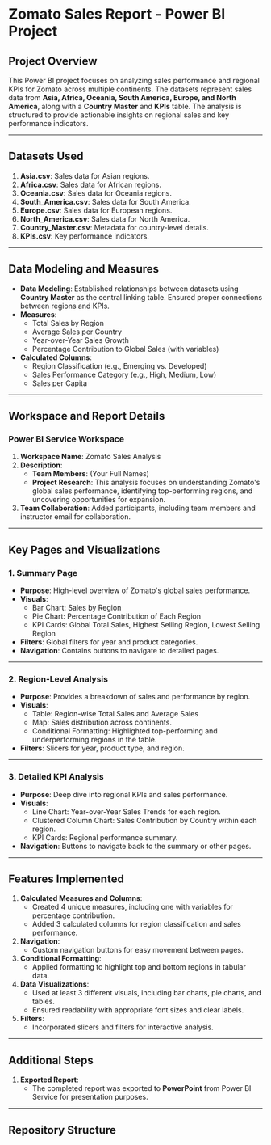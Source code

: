 # Zomato Sales Report - Power BI Project

## Project Overview
This Power BI project focuses on analyzing sales performance and regional KPIs for Zomato across multiple continents. The datasets represent sales data from **Asia, Africa, Oceania, South America, Europe, and North America**, along with a **Country Master** and **KPIs** table. The analysis is structured to provide actionable insights on regional sales and key performance indicators.

---

## Datasets Used
1. **Asia.csv**: Sales data for Asian regions.
2. **Africa.csv**: Sales data for African regions.
3. **Oceania.csv**: Sales data for Oceania regions.
4. **South_America.csv**: Sales data for South America.
5. **Europe.csv**: Sales data for European regions.
6. **North_America.csv**: Sales data for North America.
7. **Country_Master.csv**: Metadata for country-level details.
8. **KPIs.csv**: Key performance indicators.

---

## Data Modeling and Measures
- **Data Modeling**: Established relationships between datasets using **Country Master** as the central linking table. Ensured proper connections between regions and KPIs.
- **Measures**:
  - Total Sales by Region
  - Average Sales per Country
  - Year-over-Year Sales Growth
  - Percentage Contribution to Global Sales (with variables)
- **Calculated Columns**:
  - Region Classification (e.g., Emerging vs. Developed)
  - Sales Performance Category (e.g., High, Medium, Low)
  - Sales per Capita

---

## Workspace and Report Details
### Power BI Service Workspace
1. **Workspace Name**: Zomato Sales Analysis
2. **Description**: 
   - **Team Members**: (Your Full Names)
   - **Project Research**: This analysis focuses on understanding Zomato's global sales performance, identifying top-performing regions, and uncovering opportunities for expansion.
3. **Team Collaboration**: Added participants, including team members and instructor email for collaboration.

---

## Key Pages and Visualizations
### 1. **Summary Page**
   - **Purpose**: High-level overview of Zomato's global sales performance.
   - **Visuals**:
     - Bar Chart: Sales by Region
     - Pie Chart: Percentage Contribution of Each Region
     - KPI Cards: Global Total Sales, Highest Selling Region, Lowest Selling Region
   - **Filters**: Global filters for year and product categories.
   - **Navigation**: Contains buttons to navigate to detailed pages.

---

### 2. **Region-Level Analysis**
   - **Purpose**: Provides a breakdown of sales and performance by region.
   - **Visuals**:
     - Table: Region-wise Total Sales and Average Sales
     - Map: Sales distribution across continents.
     - Conditional Formatting: Highlighted top-performing and underperforming regions in the table.
   - **Filters**: Slicers for year, product type, and region.

---

### 3. **Detailed KPI Analysis**
   - **Purpose**: Deep dive into regional KPIs and sales performance.
   - **Visuals**:
     - Line Chart: Year-over-Year Sales Trends for each region.
     - Clustered Column Chart: Sales Contribution by Country within each region.
     - KPI Cards: Regional performance summary.
   - **Navigation**: Buttons to navigate back to the summary or other pages.

---

## Features Implemented
1. **Calculated Measures and Columns**:
   - Created 4 unique measures, including one with variables for percentage contribution.
   - Added 3 calculated columns for region classification and sales performance.
2. **Navigation**:
   - Custom navigation buttons for easy movement between pages.
3. **Conditional Formatting**:
   - Applied formatting to highlight top and bottom regions in tabular data.
4. **Data Visualizations**:
   - Used at least 3 different visuals, including bar charts, pie charts, and tables.
   - Ensured readability with appropriate font sizes and clear labels.
5. **Filters**:
   - Incorporated slicers and filters for interactive analysis.

---

## Additional Steps
1. **Exported Report**:
   - The completed report was exported to **PowerPoint** from Power BI Service for presentation purposes.

---

## Repository Structure

